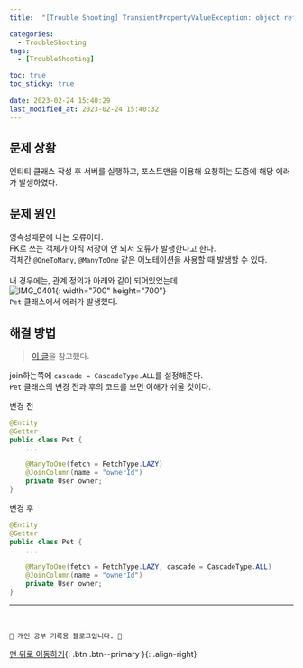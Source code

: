 ```yaml
---
title:  "[Trouble Shooting] TransientPropertyValueException: object references an unsaved transient instance 해결 "

categories:
  - TroubleShooting
tags:
  - [TroubleShooting]

toc: true
toc_sticky: true
 
date: 2023-02-24 15:40:29
last_modified_at: 2023-02-24 15:40:32
---
```


## 문제 상황
엔티티 클래스 작성 후 서버를 실행하고, 포스트맨을 이용해 요청하는 도중에 해당 에러가 발생하였다. 

## 문제 원인
영속성때문에 나는 오류이다. <br>
FK로 쓰는 객체가 아직 저장이 안 되서 오류가 발생한다고 한다.<br>
객체간 `@OneToMany`, `@ManyToOne` 같은 어노테이션을 사용할 때 발생할 수 있다.<br><br>
내 경우에는, 관계 정의가 아래와 같이 되어있었는데<br>
![IMG_0401](https://user-images.githubusercontent.com/59405576/221110696-c25c895b-f751-4181-9f65-92baf3c4cf3d.jpg){: width="700" height="700"}<br>
`Pet` 클래스에서 에러가 발생했다.


## 해결 방법
> [이 글](https://conservative-vector.tistory.com/entry/%EC%98%A4%EB%A5%98)을 참고했다.

join하는쪽에 `cascade = CascadeType.ALL`를 설정해준다.<br>
`Pet` 클래스의 변경 전과 후의 코드를 보면 이해가 쉬울 것이다.<br>

변경 전
```java
@Entity
@Getter
public class Pet {
    ...

    @ManyToOne(fetch = FetchType.LAZY)
    @JoinColumn(name = "ownerId")
    private User owner;
}
```

변경 후
```java
@Entity
@Getter
public class Pet {
    ...
    
    @ManyToOne(fetch = FetchType.LAZY, cascade = CascadeType.ALL)
    @JoinColumn(name = "ownerId")
    private User owner;
}
```









***
<br>

    💛 개인 공부 기록용 블로그입니다. 👻

[맨 위로 이동하기](#){: .btn .btn--primary }{: .align-right}